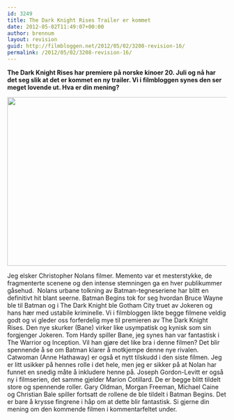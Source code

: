 ```yaml
---
id: 3249
title: The Dark Knight Rises Trailer er kommet
date: 2012-05-02T11:49:07+00:00
author: brennum
layout: revision
guid: http://filmbloggen.net/2012/05/02/3208-revision-16/
permalink: /2012/05/02/3208-revision-16/
---
```

**The Dark Knight Rises har premiere på norske kinoer 20. Juli og nå har det seg slik at det er kommet en ny trailer. Vi i filmbloggen synes den ser meget lovende ut. Hva er din mening?**

<!--more-->

<a href="http://filmbloggen.net/?attachment_id=3237" rel="attachment wp-att-3237"><img class="alignnone size-large wp-image-3237" src="http://filmbloggen.net/wp-content/uploads//2012/05/Bane-Batman-The-Dark-Knight-Rises-Tom-Hardy-2560x1600-620x387.jpg" alt="" width="620" height="387" /></a>

Jeg elsker Christopher Nolans filmer. Memento var et mesterstykke, de fragmenterte scenene og den intense stemningen ga en hver publikummer gåsehud.  Nolans urbane tolkning av Batman-tegneseriene har blitt en definitivt hit blant seerne. Batman Begins tok for seg hvordan Bruce Wayne ble til Batman og i The Dark Knight ble Gotham City truet av Jokeren og hans hær med ustabile kriminelle. Vi i filmbloggen likte begge filmene veldig godt og vi gleder oss forferdelig mye til premieren av The Dark Knight Rises. Den nye skurker (Bane) virker like usympatisk og kynisk som sin forgjenger Jokeren. Tom Hardy spiller Bane, jeg synes han var fantastisk i The Warrior og Inception. Vil han gjøre det like bra i denne filmen? Det blir spennende å se om Batman klarer å motkjempe denne nye rivalen. Catwoman (Anne Hathaway) er også et nytt tilskudd i den siste filmen. Jeg er litt usikker på hennes rolle i det hele, men jeg er sikker på at Nolan har funnet en snedig måte å inkludere henne på. Joseph Gordon-Levitt er også ny i filmserien, det samme gjelder Marion Cotillard. De er begge blitt tildelt store og spennende roller. Gary Oldman, Morgan Freeman, Michael Caine og Christian Bale spiller fortsatt de rollene de ble tildelt i Batman Begins. Det er bare å krysse fingrene i håp om at dette blir fantastisk. Si gjerne din mening om den kommende filmen i kommentarfeltet under.

<div class="video-shortcode">
</div>
